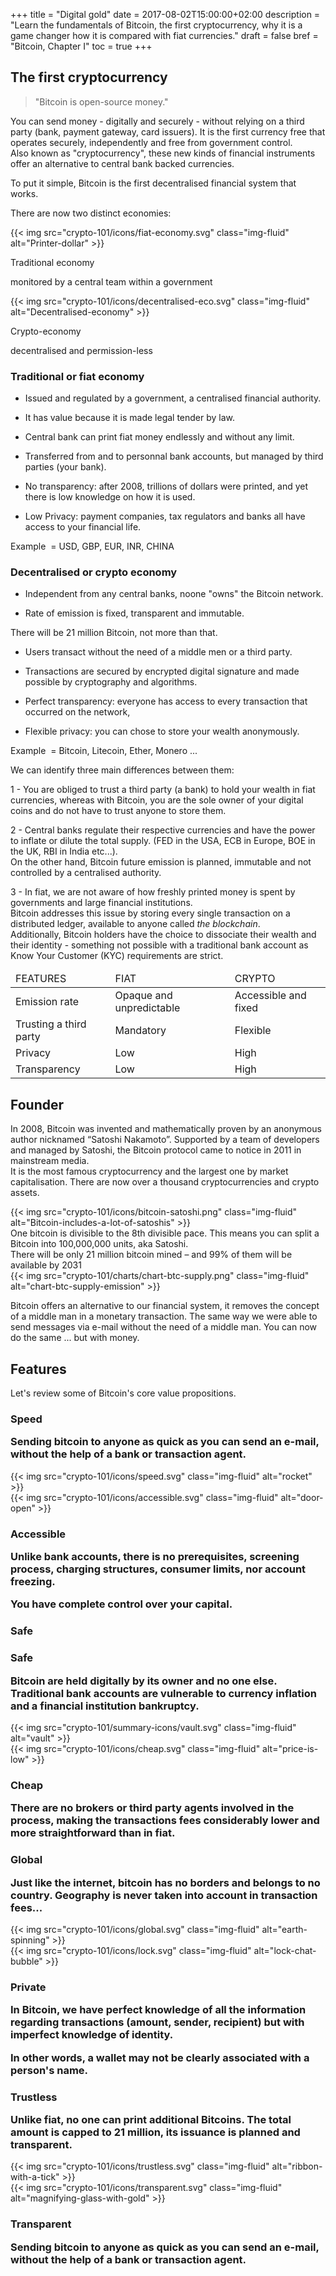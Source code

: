 +++
title = "Digital gold"
date = 2017-08-02T15:00:00+02:00
description = "Learn the fundamentals of Bitcoin, the first cryptocurrency, why it is a game changer how it is compared with fiat currencies."
draft = false
bref = "Bitcoin, Chapter I"
toc = true
+++


## The first cryptocurrency



> "Bitcoin is open-source money."

You can send money - digitally and securely - without relying on a third party (bank, payment gateway, card issuers). It is the first currency free that operates securely, independently and free from government control.  
Also known as "cryptocurrency", these new kinds of financial instruments offer an alternative to central bank backed currencies.

To put it simple, Bitcoin is the first decentralised financial system that works.


<p class="font-weight-bold text-center mt-5">There are now two distinct economies:</p>


<div class="container mt-5 my-4">
  <div class="row text-center">
    <div class="col">
      {{< img src="crypto-101/icons/fiat-economy.svg" class="img-fluid" alt="Printer-dollar" >}}
      <p class="font-weight-bold">Traditional economy </p>
      <p class="small">monitored by a central team within a government</p>
    </div>
    <div class="col">
      {{< img src="crypto-101/icons/decentralised-eco.svg" class="img-fluid" alt="Decentralised-economy" >}}
      <p class="font-weight-bold">Crypto-economy</p>
      <p class="small">decentralised and permission-less</p>
    </div>
  </div>
</div>




### Traditional or fiat economy



* Issued and regulated by a government, a centralised financial authority. 

* It has value because it is made legal tender by law.

* Central bank can print fiat money endlessly and without any limit.

* Transferred from and to personnal bank accounts, but managed by third parties (your bank).

* No transparency: after 2008,  trillions of dollars were printed, and yet there is low knowledge on how it is used. 

* Low Privacy: payment companies, tax regulators and banks all have access to your financial life.

Example  = USD, GBP, EUR, INR, CHINA




### Decentralised or crypto economy



* Independent from any central banks, noone "owns" the Bitcoin network.
 
* Rate of emission is fixed, transparent and immutable. 
<p>There will be 21 million Bitcoin, not more than that.</p>
 
* Users transact without the need of a middle men or a third party. 

* Transactions are secured by encrypted digital signature and made possible by cryptography and algorithms.

* Perfect transparency: everyone has access to every transaction that occurred on the network,

* Flexible privacy: you can chose to store your wealth anonymously.

Example  = Bitcoin, Litecoin, Ether, Monero ...




<p class="font-weight-bold text-center mt-4 my-2"> We can identify three main differences between them:</p>


1 - You are obliged to trust a third party (a bank) to hold your wealth in fiat currencies, whereas with Bitcoin, you are the sole owner of your digital coins and do not have to trust anyone to store them.

2 - Central banks regulate their respective currencies and have the power to inflate or dilute the total supply. (FED in the USA, ECB in Europe, BOE in the UK, RBI in India etc...).   
On the other hand, Bitcoin future emission is planned, immutable and not controlled by a centralised authority.

3 - In fiat, we are not aware of how freshly printed money is spent by governments and large financial institutions.  
Bitcoin addresses this issue by storing every single transaction on a distributed ledger, available to anyone called *the blockchain*.  
Additionally, Bitcoin holders have the choice to dissociate their wealth and their identity - something not possible with a traditional bank account as Know Your Customer (KYC) requirements are strict.


</table>
<table class="table table-sm table-striped my-4">
    <thead>
        <tr class="text-center font-weight-bold">
            <td>FEATURES</td>
            <td>FIAT</td>
            <td>CRYPTO</td>
        </tr>
    </thead>
    <tbody>
        <tr>
            <td class="text-left">Emission rate</td>
            <td class="text-center">Opaque and unpredictable</td>
            <td class="text-center">Accessible and fixed</td>
        </tr>
        <tr>
            <td class="text-left">Trusting a third party</td>
            <td class="text-center">Mandatory</td>
            <td class="text-center">Flexible</td>
        </tr>
        <tr>
            <td class="text-left">Privacy</td>
            <td class="text-center">Low</td>
            <td class="text-center">High</td>
        </tr>
        <tr>
            <td class="text-left">Transparency</td>
            <td class="text-center">Low</td>
            <td class="text-center">High</td>
        </tr>
    </tbody>
</table>

## Founder



In 2008, Bitcoin was invented and mathematically proven by an anonymous author nicknamed “Satoshi Nakamoto”. 
Supported by a team of developers and managed by Satoshi, the Bitcoin protocol came to notice in 2011 in mainstream media.  
It is the most famous cryptocurrency and the largest one by market capitalisation. There are now over a thousand cryptocurrencies and crypto assets.



<div class="container my-3">
  <div class="row align-items-center">
    <div class="col">
      {{< img src="crypto-101/icons/bitcoin-satoshi.png" class="img-fluid" alt="Bitcoin-includes-a-lot-of-satoshis" >}}
    </div>
    <div class="col">
      One bitcoin is divisible to the 8th divisible pace.  
      This means you can split a Bitcoin into 100,000,000 units, aka Satoshi.
    </div>
  </div>
  <div class="row align-items-center">
    <div class="col">
      There will be only 21 million bitcoin mined – and 99% of them will be available by 2031
    </div>
    <div class="col">
      {{< img src="crypto-101/charts/chart-btc-supply.png" class="img-fluid" alt="chart-btc-supply-emission" >}}
    </div>
  </div>
</div>


Bitcoin offers an alternative to our financial system, it removes the concept of a middle man in a monetary transaction. 
The same way we were able to send messages via e-mail without the need of a  middle man.
You can now do the same ... but with money.




## Features


Let's review some of Bitcoin's core value propositions.




<div class="container my-3">
  <div class="row align-items-center">
    <div class="col  text-left">
      <h3>Speed</h>
      <p>Sending bitcoin to anyone as quick as you can send an e-mail, without the help of a bank or transaction agent.</p>
    </div>
    <div class="col  text-center">
      {{< img src="crypto-101/icons/speed.svg" class="img-fluid" alt="rocket" >}}
    </div>
  </div>
</div>


 

<div class="container my-3">
  <div class="row align-items-center">
    <div class="col  text-center">
      {{< img src="crypto-101/icons/accessible.svg" class="img-fluid" alt="door-open" >}}
    </div>
    <div class="col  text-left">
    <h3>Accessible </h>
      <p>Unlike bank accounts, there is no prerequisites, screening process, charging structures, consumer limits, nor account freezing.</p>  
      You have complete control over your capital.</p>
    </div>
  </div>
</div>



### Safe

<div class="container my-3">
  <div class="row align-items-center">
    <div class="col text-left">
    <h3>Safe</h>
     <p>Bitcoin are held digitally by its owner and no one else. Traditional bank accounts are vulnerable to currency inflation and a financial institution bankruptcy.</p>
    </div>
    <div class="col  text-center">
      {{< img src="crypto-101/summary-icons/vault.svg" class="img-fluid" alt="vault" >}}
    </div>
  </div>
</div>




<div class="container my-3">
  <div class="row align-items-center">
    <div class="col text-center">
      {{< img src="crypto-101/icons/cheap.svg" class="img-fluid" alt="price-is-low" >}}
    </div>
    <div class="col text-left">
    <h3>Cheap</h>
      <p>There are no brokers or third party agents involved in the process, making the transactions fees considerably lower and more straightforward than in fiat.</p>
    </div>
  </div>
</div>




<div class="container my-3">
  <div class="row align-items-center">
    <div class="col text-left">
    <h3>Global</h>
     <p>Just like the internet, bitcoin has no borders and belongs to no country. Geography is never taken into account in transaction fees...</p>
    </div>
    <div class="col text-center">
      {{< img src="crypto-101/icons/global.svg" class="img-fluid" alt="earth-spinning" >}}
    </div>
  </div>
</div>




<div class="container my-3">
  <div class="row align-items-center">
    <div class="col text-center">
      {{< img src="crypto-101/icons/lock.svg" class="img-fluid" alt="lock-chat-bubble" >}}
    </div>
    <div class="col text-left">
    <h3>Private</h>
      <p>In Bitcoin, we have perfect knowledge of all the information regarding transactions (amount, sender, recipient) but with imperfect knowledge of identity.</p>
In other words, a wallet may not be clearly associated with a person's name.</p>
    </div>
  </div>
</div>




<div class="container my-3">
  <div class="row align-items-center">
    <div class="col text-left">
    <h3>Trustless</h>
      <p>Unlike fiat, no one can print additional Bitcoins. The total amount is capped to 21 million, its issuance is planned and transparent.</p>
    </div>
    <div class="col text-center">
      {{< img src="crypto-101/icons/trustless.svg" class="img-fluid" alt="ribbon-with-a-tick" >}}
    </div>
  </div>
</div>





<div class="container my-3">
  <div class="row align-items-center text-center">
    <div class="col text-center">
      {{< img src="crypto-101/icons/transparent.svg" class="img-fluid" alt="magnifying-glass-with-gold" >}}
    </div>
    <div class="col text-left">
    <h3>Transparent</h>
      <p>Sending bitcoin to anyone as quick as you can send an e-mail, without the help of a bank or transaction agent.</p>
    </div>
  </div>
</div>




